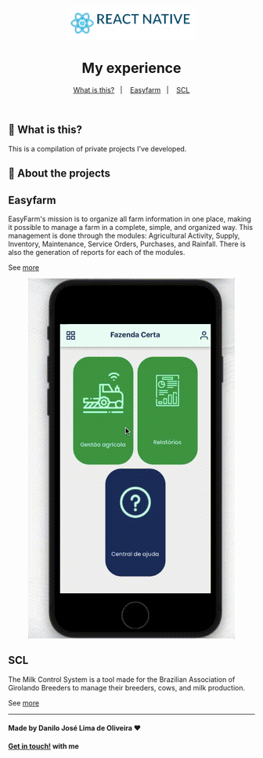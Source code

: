 <div align="center">

</div>
<p align="center">
  <img src="./images/reactNative.png">
</p>

<div align="center">

# My experience

</div>

<p align="center" direction="row">
  <a href="#balloon-what-is-this">What is this?</a>&nbsp;&nbsp;&nbsp;|&nbsp;&nbsp;&nbsp;
  <a href="#easyfarm">Easyfarm</a>&nbsp;&nbsp;&nbsp;|&nbsp;&nbsp;&nbsp;
  <a href="#scl">SCL</a>
</p>

</br>

## :balloon: What is this?

This is a compilation of private projects I've developed.

## :iphone: About the projects

## Easyfarm

EasyFarm's mission is to organize all farm information in one place, making it possible to manage a farm in a complete, simple, and organized way.
This management is done through the modules: Agricultural Activity, Supply, Inventory, Maintenance, Service Orders, Purchases, and Rainfall.
There is also the generation of reports for each of the modules.

See [more](https://github.com/Danilo-Js/My_Experience/blob/main/Easyfarm/info.md)

<p align="center">
  <img src="./Easyfarm/assets/7_OrdemDeServico.gif" alt="animated" />
</p>

## SCL

The Milk Control System is a tool made for the Brazilian Association of Girolando Breeders to manage their breeders, cows, and milk production.

See [more](https://github.com/Danilo-Js/My_Experience/blob/main/SCL/info.md)

---

#### Made by Danilo José Lima de Oliveira ♥ 
#### [Get in touch!](https://www.linkedin.com/in/danilo-js/) with me 
